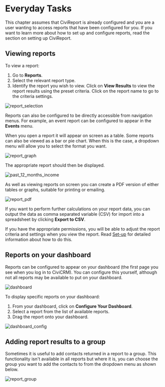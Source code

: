 # Everyday Tasks

This chapter assumes that CiviReport is already configured and you are a
user wanting to access reports that have been configured for you. If you
want to learn more about how to set up and configure reports, read the
section on setting up CiviReport.

## Viewing reports

To view a report:

1.  Go to **Reports**.
2.  Select the relevant report type.
3.  Identify the report you wish to view. Click on **View Results** to view the report results using the preset criteria. Click on the report name to go to the criteria settings.

![report_selection](../img/Report-selection-screen.png "report_selection")

Reports can also be configured to be directly accessible from navigation
menus. For example, an event report can be configured to appear in the
**Events** menu.

When you open a report it will appear on screen as a table. Some reports
can also be viewed as a bar or pie chart. When this is the case, a
dropdown menu will allow you to select the format you want.

![report_graph](../img/CiviCRM_update-CiviReport-report_graph-en.png "report_graph")

The appropriate report should then be displayed.

![past_12_months_income](../img/CiviCRM_update-CiviReport-past_12_months_income-en.png "past_12_months_income")


As well as viewing reports on screen you can create a PDF version of
either tables or graphs, suitable for printing or emailing.

![report_pdf](../img/CiviCRM_update-CiviReport-report_pdf-en.png "report_pdf")

If you want to perform further calculations on your report data, you can
output the data as comma separated variable (CSV) for import into a
spreadsheet by clicking **Export to CSV**.

If you have the appropriate permissions, you will be able to adjust the report criteria and settings when you view the report. Read [Set-up](set-up.md) for detailed information about how to do this.

## Reports on your dashboard

Reports can be configured to appear on your dashboard (the first page
you see when you log in to CiviCRM). You can configure this yourself,
although not all reports may be available to put on your dashboard.

![dashboard](../img/CiviCRM_update-CiviReport-resized_600x269_dashboard-en.png "dashboard")

To display specific reports on your dashboard:

1.  From your dashboard, click on **Configure Your Dashboard**.
2.  Select a report from the list of available reports.
3.  Drag the report onto your dashboard.

![dashboard_config](../img/CiviCRM_update-CiviReport-resized_600x249_dashboard_config-en.png "dashboard_config")

## Adding report results to a group

Sometimes it is useful to add contacts returned in a report to a group.
This functionality isn't available in all reports but where it is, you
can choose the group you want to add the contacts to from the dropdown
menu as shown below.

![report_group](../img/CiviCRM_update-CiviReport-report_group-en.png "report_group")
